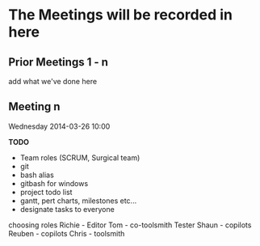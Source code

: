 The Meetings will be recorded in here
==============

Prior Meetings 1 - n
--------------
add what we've done here

Meeting n
--------------
Wednesday 2014-03-26 10:00

**TODO**
- Team roles (SCRUM, Surgical team)
- git
- bash alias
- gitbash for windows
- project todo list
- gantt, pert charts, milestones etc...
- designate tasks to everyone

choosing roles
Richie - Editor
Tom - co-toolsmith Tester
Shaun - copilots
Reuben - copilots
Chris - toolsmith




